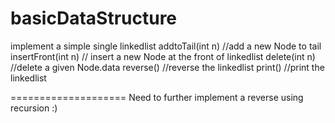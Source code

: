 basicDataStructure
==================
implement a simple single linkedlist
addtoTail(int n) //add a new Node to tail
insertFront(int n) // insert a new Node at the front of linkedlist
delete(int n) //delete a given Node.data
reverse()     //reverse the linkedlist
print()       //print the linkedlist

====================
Need to further implement a reverse using recursion :)
